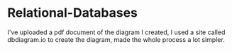 # Relational-Databases

I've uploaded a pdf document of the diagram I created, I used a site called dbdiagram.io to create the diagram, made the whole process a  lot simpler.
